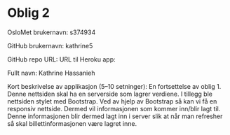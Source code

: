 Oblig 2
=======
OsloMet brukernavn: s374934

GitHub brukernavn: kathrine5

GitHub repo URL: 
URL til Heroku app: 

Fullt navn: Kathrine Hassanieh

Kort beskrivelse av applikasjon (5–10 setninger):
En fortsettelse av oblig 1. 
Denne nettsiden skal ha en 
serverside som lagrer verdiene. I tillegg ble nettsiden stylet med Bootstrap. 
Ved av hjelp av Bootstrap så kan vi få en responsiv nettside.
Dermed vil informasjonen som kommer inn/blir lagt til. Denne informasjonen
blir dermed lagt inn i server slik at når man refresher så skal billettinformasjonen være lagret inne.    
